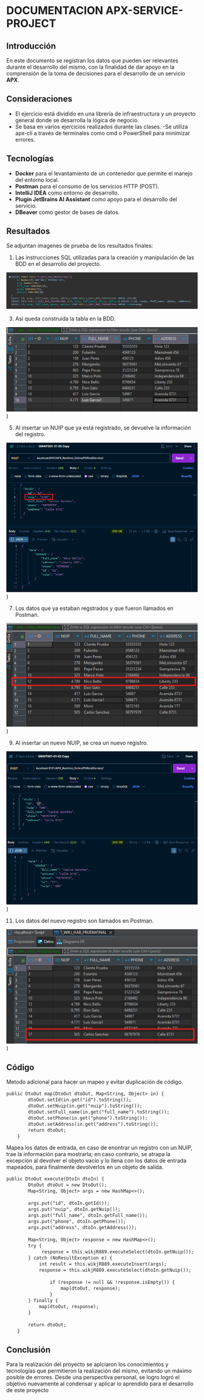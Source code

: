 # DOCUMENTACION APX-SERVICE-PROJECT

## Introducción
En este documento se registran los datos que pueden ser relevantes durante el desarrollo del mismo, con la finalidad de dar apoyo en la comprensión de la toma de decisiones para el desarrollo de un servicio **APX**.

## Consideraciones
- El ejercicio está dividido en una librería de infraestructura y un proyecto general donde se desarrolla la lógica de negocio.
- Se basa en varios ejercicios realizados durante las clases.
 -Se utiliza apx-cli a través de terminales como cmd o PowerShell para minimizar errores.

## Tecnologías
- **Docker** para el levantamiento de un contenedor que permite el manejo del entorno local.
- **Postman** para el consumo de los servicios HTTP (POST).
- **IntelliJ IDEA** como entorno de desarrollo.
- **Plugin JetBrains AI Assistant** como apoyo para el desarrollo del servicio.
- **DBeaver** como gestor de bases de datos.

## Resultados
Se adjuntan imagenes de prueba de los resultados finales:

1. Las instrucciones SQL utilizadas para la creación y manipulación de las BDD en el desarrollo del proyecto.
   
![Las instrucciones SQL](SQL_DBeaver.png)

3. Así queda construida la tabla en la BDD.
   
![Estructura de la BDD](EstucturaBDD.png))

5. Al insertar un NUIP que ya está registrado, se devuelve la información del registro.
   
![Prueba en Postman](SELECT_Postman.png))

7. Los datos que ya estaban regstrados y que fueron llamados en Postman.
   
![Prueba en DBeaver](SLECT_BDD_DBeaver.png))

9. Al insertar un nuevo NUIP, se crea un nuevo registro.
    
![Consumo del servicio al finalizar](INSERT_Postman.png))

11. Los datos del nuevo registro son llamados en Postman.
    
![Consumo del servicio al finalizar](INSERT_BDD_DBeaver.png))


## Código

Metodo adicional para hacer un mapeo y evitar duplicación de código.
```
public DtoOut map(DtoOut dtoOut, Map<String, Object> in) {
		dtoOut.setId(in.get("id").toString());
		dtoOut.setNuip(in.get("nuip").toString());
		dtoOut.setFull_name(in.get("full_name").toString());
		dtoOut.setPhone(in.get("phone").toString());
		dtoOut.setAddress(in.get("address").toString());
		return dtoOut;
	}
```

Mapea los datos de entrada, en caso de enontrar un registro con un NUIP, trae la información para mostrarla; en caso contrario, se atrapa la excepción al devolver el objeto vacío y lo llena con los datos de entrada mapeados, para finalmente devolverlos en un objeto de salida.  
```
public DtoOut execute(DtoIn dtoIn) {
		DtoOut dtoOut = new DtoOut();
		Map<String, Object> args = new HashMap<>();

		args.put("id", dtoIn.getId());
		args.put("nuip", dtoIn.getNuip());
		args.put("full_name", dtoIn.getFull_name());
		args.put("phone", dtoIn.getPhone());
		args.put("address", dtoIn.getAddress());

		Map<String, Object> response = new HashMap<>();
		try {
			 response = this.wikjR889.executeSelect(dtoIn.getNuip());
		} catch (NoResultException e) {
			int result = this.wikjR889.executeInsert(args);
			response = this.wikjR889.executeSelect(dtoIn.getNuip());

				if (response != null && !response.isEmpty()) {
					map(dtoOut, response);
				}
		} finally {
			map(dtoOut, response);
		}

		return dtoOut;
	}
```

## Conclusión
Para la realización del proyecto se aplciaron los conocimientos y tecnologías que permitieron la realización del mismo, evitando un máximo posible de errores. Desde una perspectiva personal, se logro logró el objetivo nuevamente al condensar y aplicar lo aprendido para el desarrollo de este proyecto
